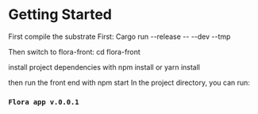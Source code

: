 # Getting Started 

First compile the substrate First: Cargo run --release -- --dev --tmp

Then switch to flora-front: cd flora-front 

install project dependencies with npm install or yarn install

then run the front end with npm start
In the project directory, you can run:

### `Flora app v.0.0.1`

